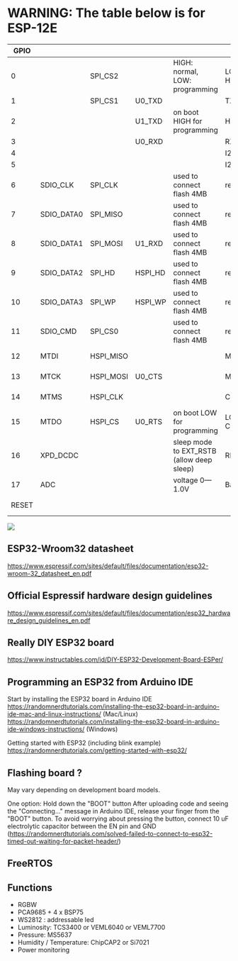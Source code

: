 # WARNING: The table below is for ESP-12E

| GPIO  |            |           |         |                                           |            | Arduino |                  |
| ----- | ---------- | --------- | ------- | ----------------------------------------- | ---------- | ------- | ---------------- |
| 0     |            | SPI_CS2   |         | HIGH: normal, LOW: programming            | LOW / HIGH | D3      | button LOW / BLK |
| 1     |            | SPI_CS1   | U0_TXD  |                                           | TX         | D10     | TX               |
| 2     |            |           | U1_TXD  | on boot HIGH for programming              | HIGH       | D4      | One WIRE (HIGH)  |
| 3     |            |           | U0_RXD  |                                           | RX         | D9      | RX               |
| 4     |            |           |         |                                           | I2C        | D2/SDA  | SDA              |
| 5     |            |           |         |                                           | I2C        | D1/SCL  | SCL              |
| 6     | SDIO_CLK   | SPI_CLK   |         | used to connect flash 4MB                 | reserved   |
| 7     | SDIO_DATA0 | SPI_MISO  |         | used to connect flash 4MB                 | reserved   |
| 8     | SDIO_DATA1 | SPI_MOSI  | U1_RXD  | used to connect flash 4MB                 | reserved   |
| 9     | SDIO_DATA2 | SPI_HD    | HSPI_HD | used to connect flash 4MB                 | reserved   |
| 10    | SDIO_DATA3 | SPI_WP    | HSPI_WP | used to connect flash 4MB                 | reserved   |
| 11    | SDIO_CMD   | SPI_CS0   |         | used to connect flash 4MB                 | reserved   |
| 12    | MTDI       | HSPI_MISO |         |                                           | MISO       | D6      | PWM R            |
| 13    | MTCK       | HSPI_MOSI | U0_CTS  |                                           | MOSI       | D7      | PWM G            |
| 14    | MTMS       | HSPI_CLK  |         |                                           | CLK        | D5      | PWM B            |
| 15    | MTDO       | HSPI_CS   | U0_RTS  | on boot LOW for programming               | LOW / CS   | D8      | PWM W (LOW)      |
| 16    | XPD_DCDC   |           |         | sleep mode to EXT_RSTB (allow deep sleep) | RESET      | D0      | RST              |
| 17    | ADC        |           |         | voltage 0—1.0V                            | Battery    | A0      |
| RESET |            |           |         |                                           |            |         | Pull UP          |


<img src="https://ht-deko.com/arduino/pic/esp-wroom-32_pinout_01.png">

## ESP32-Wroom32 datasheet
https://www.espressif.com/sites/default/files/documentation/esp32-wroom-32_datasheet_en.pdf

## Official Espressif hardware design guidelines
https://www.espressif.com/sites/default/files/documentation/esp32_hardware_design_guidelines_en.pdf

## Really DIY ESP32 board
https://www.instructables.com/id/DIY-ESP32-Development-Board-ESPer/

## Programming an ESP32 from Arduino IDE

Start by installing the ESP32 board in Arduino IDE
https://randomnerdtutorials.com/installing-the-esp32-board-in-arduino-ide-mac-and-linux-instructions/ (Mac/Linux)
https://randomnerdtutorials.com/installing-the-esp32-board-in-arduino-ide-windows-instructions/ (Windows)

Getting started with ESP32 (including blink example)
https://randomnerdtutorials.com/getting-started-with-esp32/



## Flashing board ?

May vary depending on development board models.

One option:
Hold down the "BOOT" button
After uploading code and seeing the "Connecting..." message in Arduino IDE, release your finger from the "BOOT" button.
To avoid worrying about pressing the button, connect 10 uF electrolytic capacitor between the EN pin and GND
(https://randomnerdtutorials.com/solved-failed-to-connect-to-esp32-timed-out-waiting-for-packet-header/)



## FreeRTOS


## Functions

- RGBW
- PCA9685 + 4 x BSP75
- WS2812 : addressable led
- Luminosity: TCS3400 or VEML6040 or VEML7700
- Pressure: MS5637
- Humidity / Temperature: ChipCAP2 or Si7021
- Power monitoring

